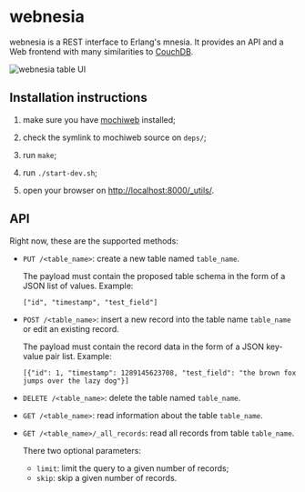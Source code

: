 # webnesia

webnesia is a REST interface to Erlang's mnesia. It provides an API and a Web frontend with many similarities to [CouchDB](http://couchdb.org).

![webnesia table UI](https://github.com/tarpipe/webnesia/raw/master/doc/images/webnesia_table_ui.png)

## Installation instructions

1. make sure you have [mochiweb](https://github.com/mochi/mochiweb) installed;

2. check the symlink to mochiweb source on `deps/`;

3. run `make`;

4. run `./start-dev.sh`;

5. open your browser on [http://localhost:8000/_utils/](http://localhost:8000/_utils/).

## API

Right now, these are the supported methods:

*   `PUT /<table_name>`: create a new table named `table_name`.

    The payload must contain the proposed table schema in the form of a JSON list of values. Example:

    `["id", "timestamp", "test_field"]`

*   `POST /<table_name>`: insert a new record into the table name `table_name` or edit an existing record.

    The payload must contain the record data in the form of a JSON key-value pair list. Example:
    
    `[{"id": 1, "timestamp": 1289145623708, "test_field": "the brown fox jumps over the lazy dog"}]`

*   `DELETE /<table_name>`: delete the table named `table_name`.

*   `GET /<table_name>`: read information about the table `table_name`.

*   `GET /<table_name>/_all_records`: read all records from table `table_name`.

    There two optional parameters:
    
    * `limit`: limit the query to a given number of records;
    * `skip`: skip a given number of records.